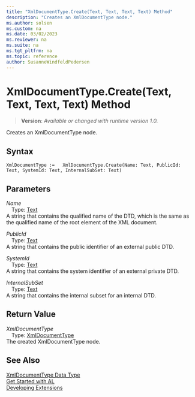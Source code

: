 ```yaml
---
title: "XmlDocumentType.Create(Text, Text, Text, Text) Method"
description: "Creates an XmlDocumentType node."
ms.author: solsen
ms.custom: na
ms.date: 03/02/2023
ms.reviewer: na
ms.suite: na
ms.tgt_pltfrm: na
ms.topic: reference
author: SusanneWindfeldPedersen
---
```

[//]: # (START>DO_NOT_EDIT)
[//]: # (IMPORTANT:Do not edit any of the content between here and the END>DO_NOT_EDIT.)
[//]: # (Any modifications should be made in the .xml files in the ModernDev repo.)
# XmlDocumentType.Create(Text, Text, Text, Text) Method
> **Version**: _Available or changed with runtime version 1.0._

Creates an XmlDocumentType node.


## Syntax
```AL
XmlDocumentType :=   XmlDocumentType.Create(Name: Text, PublicId: Text, SystemId: Text, InternalSubSet: Text)
```
## Parameters
*Name*  
&emsp;Type: [Text](../text/text-data-type.md)  
A string that contains the qualified name of the DTD, which is the same as the qualified name of the root element of the XML document.  

*PublicId*  
&emsp;Type: [Text](../text/text-data-type.md)  
A string that contains the public identifier of an external public DTD.  

*SystemId*  
&emsp;Type: [Text](../text/text-data-type.md)  
A string that contains the system identifier of an external private DTD.  

*InternalSubSet*  
&emsp;Type: [Text](../text/text-data-type.md)  
A string that contains the internal subset for an internal DTD.  


## Return Value
*XmlDocumentType*  
&emsp;Type: [XmlDocumentType](xmldocumenttype-data-type.md)  
The created XmlDocumentType node.


[//]: # (IMPORTANT: END>DO_NOT_EDIT)
## See Also
[XmlDocumentType Data Type](xmldocumenttype-data-type.md)  
[Get Started with AL](../../devenv-get-started.md)  
[Developing Extensions](../../devenv-dev-overview.md)